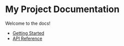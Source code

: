 # My Project Documentation

Welcome to the docs!

- [Getting Started](getting-started.md)
- [API Reference](api.md)